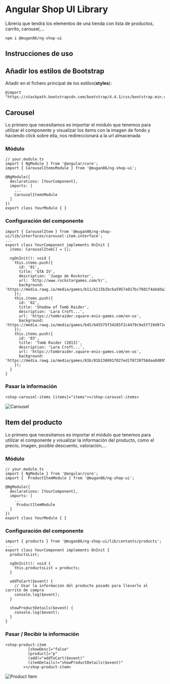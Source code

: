 # Angular Shop UI Library

Librería que tendrá los elementos de una tienda con lista de productos, carrito, carousel,...

```
npm i @mugan86/ng-shop-ui
```

## Instrucciones de uso

## Añadir los estilos de Bootstrap

Añadir en el fichero principal de los estilos(**styles**):
```
@import "https://stackpath.bootstrapcdn.com/bootstrap/4.4.1/css/bootstrap.min.css";

```
## Carousel

Lo primero que necesitamos es importar el módulo que tenemos para utilizar el componente y visualizar los items con la imagen de fondo y haciendo click sobre ella, nos redireccionará a la url almacenada

### Módulo
```
// your.module.ts
import { NgModule } from '@angular/core';
import { CarouselItemsModule } from '@mugan86/ng-shop-ui';

@NgModule({
  declarations: [YourComponent],
  imports: [
    ...
    CarouselItemsModule
  ]
})
export class YourModule { }
```

### Configuración del componente
```
import { CarouselItem } from '@mugan86/ng-shop-ui/lib/interfaces/carousel-item.interface';
...
export class YourComponent implements OnInit {
  items: CarouselItem[] = [];

  ngOnInit(): void {
    this.items.push({
      id: '01',
      title: 'GTA IV',
      description: 'Juego de Rockstar',
      url: 'http://www.rockstargames.com/V/',
      background: 'https://media.rawg.io/media/games/b11/b115b2bc6a5957a917bc7601f4abdda2.jpg'
    });
    this.items.push({
      id: '02',
      title: 'Shadow of Tomb Raider',
      description: 'Lara Croft...',
      url: 'https://tombraider.square-enix-games.com/en-us',
      background: 'https://media.rawg.io/media/games/b45/b45575f34285f2c4479c9a5f719d972e.jpg'
    });
    this.items.push({
      id: '03',
      title: 'Tomb Raider (2013)',
      description: 'Lara Croft...',
      url: 'https://tombraider.square-enix-games.com/en-us',
      background: 'https://media.rawg.io/media/games/81b/81b138691f027ed1f8720758daa0d895.jpg'
    });
  }
}
```

### Pasar la información

```
<shop-carousel-items [items]="items"></shop-carousel-items>

```

![Carousel](https://raw.githubusercontent.com/mugan86/frontend-meang-online-shop/shop-ui-library/src/assets/screens/carousel.png?token=ABGYW4XXAVOGXMN75MDEN4S62VZ2M)
## Item del producto

Lo primero que necesitamos es importar el módulo que tenemos para utilizar el componente y visualizar la información del producto, como el precio, imagen, posible descuento, valoración,...

### Módulo
```
// your.module.ts
import { NgModule } from '@angular/core';
import {  ProductItemModule } from '@mugan86/ng-shop-ui';

@NgModule({
  declarations: [YourComponent],
  imports: [
    ...
     ProductItemModule
  ]
})
export class YourModule { }
```

### Configuración del componente
```
import { products } from '@mugan86/ng-shop-ui/lib/contants/products';
...
export class YourComponent implements OnInit {
  productsList;

  ngOnInit(): void {
    this.productsList = products;
  }

  addToCart($event) {
    // Usar la información del producto pasado para llevarlo al carrito de compra
    console.log($event);
  }

  showProductDetails($event) {
    console.log($event);
  }
}
```

### Pasar / Recibir la información

```
<shop-product-item
          [showDesc]="false"
          [product]="p"
          (add)="addToCart($event)"
          (itemDetails)="showProductDetails($event)"
        ></shop-product-item>
```

![Product Item](https://raw.githubusercontent.com/mugan86/frontend-meang-online-shop/shop-ui-library/src/assets/screens/products.png?token=ABGYW4QIM7N2ZZNDO2O6MY262V2MC)
